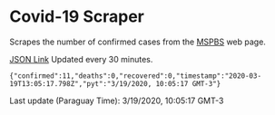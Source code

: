 # Covid-19 Scraper

Scrapes the number of confirmed cases from the [MSPBS](https://www.mspbs.gov.py/covid-19.php) web page.

[JSON Link](https://jmayalag.github.io/covid19-scrape/cases.json)
Updated every 30 minutes.
```
{"confirmed":11,"deaths":0,"recovered":0,"timestamp":"2020-03-19T13:05:17.798Z","pyt":"3/19/2020, 10:05:17 GMT-3"}
```
Last update (Paraguay Time): 3/19/2020, 10:05:17 GMT-3